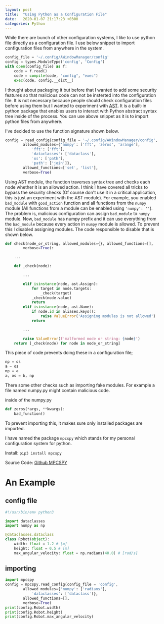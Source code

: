 ```yaml
---
layout: post
title:  "Using Python as a Configuration File"
date:   2020-01-07 21:17:23 +0300
categories: Python
---
```


While there are bunch of other configuration systems, I like to use
python file directly as a configuration file. I use below snippet to
import configuration files from anywhere in the system.

```python
config_file = '~/.config/AWindowManager/config'
config = types.ModuleType('config', 'Config')
with open(config_file) as f:
    code = f.read()
    code = compile(code, "config", "exec")
    exec(code, config.__dict__)
```

I thought about packaging it but before that I wanted to add some
security features so that malicious code can not be insterted into the
configuration file. It is not necessary because people should check
configuration files before using them but I wanted to experiment with
[AST](https://docs.python.org/3/library/ast.html). It is a built-in
python package that enables users to interact with Python abstract
syntax tree inside of the process. You can use above snippet as it is
to import python files from anywhere.

I've decided to use the function signature shown below.

```python
config = read_config(config_file = '~/.config/AWindowManager/config',
        allowed_modules={'numpy': ['fft', 'zeros', 'arange'],
            'fft': ['fft'],
            'dataclasses': ['dataclass'],
            'os': ['path'],
            'path': ['join']},
        allowed_functions=['set', 'list'],
        verbose=True)
```

Using AST module, the function traverses syntax tree and checks each
node whether it is an allowed action. I think I have covered all
tricks to bypass the security checks (Of course don't use it in a
critical application, this is just an experiment with the AST module).
For example, you enabled `bad_module` with `good_action` function and
all functions from the `numpy` module (All functions from a module can
be enabled using `'numpy': ''`). The problem is, malicious
configuration can assign `bad_module` to `numpy` module. Now,
`bad_module` has numpy prefix and it can use everything from the
`bad_module` because every action in `numpy` module is allowed. To
prevent this I disabled assigning modules.  The code responsible to
disable that is shown below.

```python
def check(node_or_string, allowed_modules={}, allowed_functions=[],
        verbose=True):

    ...

    def _check(node):

        ...

        elif isinstance(node, ast.Assign):
            for target in node.targets:
                _check(target)
            _check(node.value)
            return
        elif isinstance(node, ast.Name):
            if node.id in aliases.keys():
                raise ValueError('Assigning modules is not allowed')
            return

        ...

        raise ValueError(f'malformed node or string: {node}')
    return [_check(node) for node in node_or_string]
```

This piece of code prevents doing these in a configuration file;
```python
np = os
a = os
np = a
a, os = b, np
```

There some other checks such as importing fake modules. For example a
file named numpy.py might contain malicious code.

inside of the numpy.py
```python
def zeros(*args, **kwargs):
    bad_function()
```

To prevent importing this, it makes sure only installed packages are imported.

I have named the package `mpcspy` which stands for my personal
configuration system for python.

Install: `pip3 install mpcspy`

Source Code: [Github MPCSPY](https://github.com/goktug97/mpcspy)

# An Example
## config file
```python
#!/usr/bin/env python3

import dataclasses
import numpy as np

@dataclasses.dataclass
class Robot(object):
    width: float = 1.2 # [m]
    height: float = 0.5 # [m]
    max_angular_velocity: float = np.radians(40.0) # [rad/s]
```
## importing
```python
import mpcspy
config = mpcspy.read_config(config_file = 'config',
        allowed_modules={'numpy': ['radians'],
            'dataclasses': ['dataclass']},
        allowed_functions=[],
        verbose=True)
print(config.Robot.width)
print(config.Robot.height)
print(config.Robot.max_angular_velocity)
```
